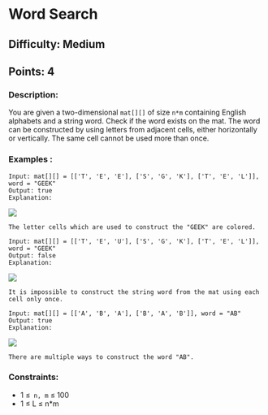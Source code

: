 # Word Search
## Difficulty: Medium
## Points: 4
### Description:
You are given a two-dimensional `mat[][]` of size `n*m` containing English alphabets and a string word. Check if the word exists on the mat. The word can be constructed by using letters from adjacent cells, either horizontally or vertically. The same cell cannot be used more than once.

### Examples :
```
Input: mat[][] = [['T', 'E', 'E'], ['S', 'G', 'K'], ['T', 'E', 'L']], word = "GEEK"
Output: true
Explanation:
```
<img src="https://media.geeksforgeeks.org/img-practice/prod/addEditProblem/886266/Web/Other/blobid4_1737981964.png"><br>
```
The letter cells which are used to construct the "GEEK" are colored.
```
```
Input: mat[][] = [['T', 'E', 'U'], ['S', 'G', 'K'], ['T', 'E', 'L']], word = "GEEK"
Output: false
Explanation:
```
<img src="https://media.geeksforgeeks.org/img-practice/prod/addEditProblem/886266/Web/Other/blobid5_1737981964.png"><br>
```
It is impossible to construct the string word from the mat using each cell only once.
```
```
Input: mat[][] = [['A', 'B', 'A'], ['B', 'A', 'B']], word = "AB"
Output: true
Explanation:
```
<img src="https://media.geeksforgeeks.org/img-practice/prod/addEditProblem/886266/Web/Other/blobid6_1737981964.png"><br>
```
There are multiple ways to construct the word "AB".
```

### Constraints:
- 1 ≤` n, m` ≤ 100
- 1 ≤ L ≤ n*m
